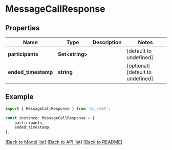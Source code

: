 # MessageCallResponse


## Properties

Name | Type | Description | Notes
------------ | ------------- | ------------- | -------------
**participants** | **Set&lt;string&gt;** |  | [default to undefined]
**ended_timestamp** | **string** |  | [optional] [default to undefined]

## Example

```typescript
import { MessageCallResponse } from 'dc_rest';

const instance: MessageCallResponse = {
    participants,
    ended_timestamp,
};
```

[[Back to Model list]](../README.md#documentation-for-models) [[Back to API list]](../README.md#documentation-for-api-endpoints) [[Back to README]](../README.md)
